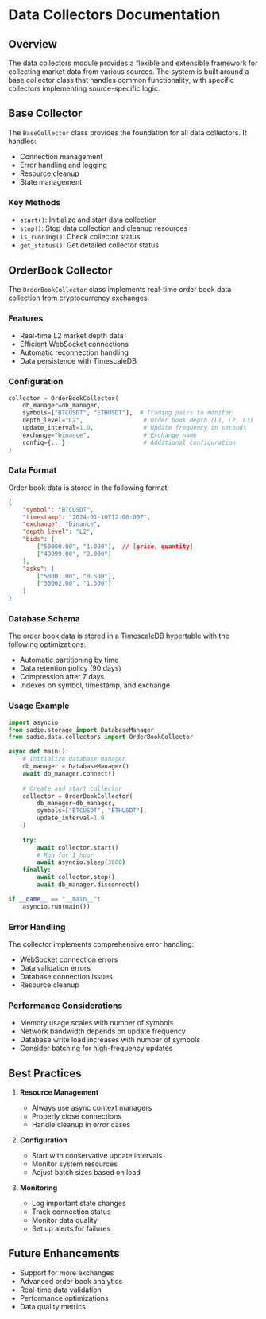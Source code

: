 # Data Collectors Documentation

## Overview
The data collectors module provides a flexible and extensible framework for collecting market data from various sources. The system is built around a base collector class that handles common functionality, with specific collectors implementing source-specific logic.

## Base Collector
The `BaseCollector` class provides the foundation for all data collectors. It handles:
- Connection management
- Error handling and logging
- Resource cleanup
- State management

### Key Methods
- `start()`: Initialize and start data collection
- `stop()`: Stop data collection and cleanup resources
- `is_running()`: Check collector status
- `get_status()`: Get detailed collector status

## OrderBook Collector
The `OrderBookCollector` class implements real-time order book data collection from cryptocurrency exchanges.

### Features
- Real-time L2 market depth data
- Efficient WebSocket connections
- Automatic reconnection handling
- Data persistence with TimescaleDB

### Configuration
```python
collector = OrderBookCollector(
    db_manager=db_manager,
    symbols=["BTCUSDT", "ETHUSDT"],  # Trading pairs to monitor
    depth_level="L2",                 # Order book depth (L1, L2, L3)
    update_interval=1.0,              # Update frequency in seconds
    exchange="binance",               # Exchange name
    config={...}                      # Additional configuration
)
```

### Data Format
Order book data is stored in the following format:
```json
{
    "symbol": "BTCUSDT",
    "timestamp": "2024-01-10T12:00:00Z",
    "exchange": "binance",
    "depth_level": "L2",
    "bids": [
        ["50000.00", "1.000"],  // [price, quantity]
        ["49999.00", "2.000"]
    ],
    "asks": [
        ["50001.00", "0.500"],
        ["50002.00", "1.500"]
    ]
}
```

### Database Schema
The order book data is stored in a TimescaleDB hypertable with the following optimizations:
- Automatic partitioning by time
- Data retention policy (90 days)
- Compression after 7 days
- Indexes on symbol, timestamp, and exchange

### Usage Example
```python
import asyncio
from sadie.storage import DatabaseManager
from sadie.data.collectors import OrderBookCollector

async def main():
    # Initialize database manager
    db_manager = DatabaseManager()
    await db_manager.connect()
    
    # Create and start collector
    collector = OrderBookCollector(
        db_manager=db_manager,
        symbols=["BTCUSDT", "ETHUSDT"],
        update_interval=1.0
    )
    
    try:
        await collector.start()
        # Run for 1 hour
        await asyncio.sleep(3600)
    finally:
        await collector.stop()
        await db_manager.disconnect()

if __name__ == "__main__":
    asyncio.run(main())
```

### Error Handling
The collector implements comprehensive error handling:
- WebSocket connection errors
- Data validation errors
- Database connection issues
- Resource cleanup

### Performance Considerations
- Memory usage scales with number of symbols
- Network bandwidth depends on update frequency
- Database write load increases with number of symbols
- Consider batching for high-frequency updates

## Best Practices
1. **Resource Management**
   - Always use async context managers
   - Properly close connections
   - Handle cleanup in error cases

2. **Configuration**
   - Start with conservative update intervals
   - Monitor system resources
   - Adjust batch sizes based on load

3. **Monitoring**
   - Log important state changes
   - Track connection status
   - Monitor data quality
   - Set up alerts for failures

## Future Enhancements
- Support for more exchanges
- Advanced order book analytics
- Real-time data validation
- Performance optimizations
- Data quality metrics 